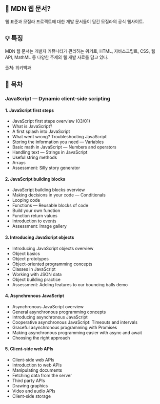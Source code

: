 ## 🦁 MDN 웹 문서?

웹 표준과 모질라 프로젝트에 대한 개발 문서들이 담긴 모질라의 공식 웹사이트.

## 💡 특징

MDN 웹 문서는 개발자 커뮤니티가 관리하는 위키로, HTML, 자바스크립트, CSS, 웹 API, MathML 등 다양한 주제의 웹 개발 자료를 담고 있다.

출처: 위키백과

## 👀 목차

### JavaScript — Dynamic client-side scripting

#### 1. JavaScript first steps

- JavaScript first steps overview (03/01)
- What is JavaScript?
- A first splash into JavaScript
- What went wrong? Troubleshooting JavaScript
- Storing the information you need — Variables
- Basic math in JavaScript — Numbers and operators
- Handling text — Strings in JavaScript
- Useful string methods
- Arrays
- Assessment: Silly story generator

#### 2. JavaScript building blocks

- JavaScript building blocks overview
- Making decisions in your code — Conditionals
- Looping code
- Functions — Reusable blocks of code
- Build your own function
- Function return values
- Introduction to events
- Assessment: Image gallery

#### 3. Introducing JavaScript objects

- Introducing JavaScript objects overview
- Object basics
- Object prototypes
- Object-oriented programming concepts
- Classes in JavaScript
- Working with JSON data
- Object building practice
- Assessment: Adding features to our bouncing balls demo

#### 4. Asynchronous JavaScript

- Asynchronous JavaScript overview
- General asynchronous programming concepts
- Introducing asynchronous JavaScript
- Cooperative asynchronous JavaScript: Timeouts and intervals
- Graceful asynchronous programming with Promises
- Making asynchronous programming easier with async and await
- Choosing the right approach

#### 5. Client-side web APIs

- Client-side web APIs
- Introduction to web APIs
- Manipulating documents
- Fetching data from the server
- Third party APIs
- Drawing graphics
- Video and audio APIs
- Client-side storage